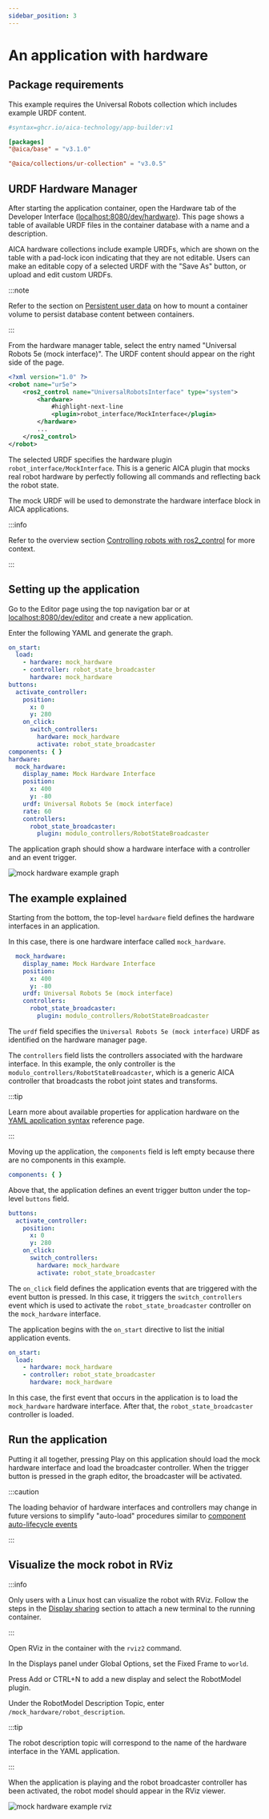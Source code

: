```yaml
---
sidebar_position: 3
---
```


# An application with hardware

## Package requirements

This example requires the Universal Robots collection which includes example URDF content.

```toml title="aica-package.toml"
#syntax=ghcr.io/aica-technology/app-builder:v1

[packages]
"@aica/base" = "v3.1.0"

"@aica/collections/ur-collection" = "v3.0.5"
```

## URDF Hardware Manager

After starting the application container, open the Hardware tab of the Developer
Interface ([localhost:8080/dev/hardware](http://localhost:8080/dev/hardware)). This page shows a table of available URDF
files in the container database with a name and a description.

AICA hardware collections include example URDFs, which are shown on the table with a pad-lock icon indicating that they
are not editable. Users can make an editable copy of a selected URDF with the "Save As" button, or upload and edit
custom URDFs.

:::note

Refer to the section on [Persistent user data](../04-run.md#persistent-user-data) on how to mount a container volume to
persist database content between containers.

:::

From the hardware manager table, select the entry named "Universal Robots 5e (mock interface)". The URDF content should
appear on the right side of the page.

```xml title="Universal Robots 5e (mock interface)"
<?xml version="1.0" ?>
<robot name="ur5e">
    <ros2_control name="UniversalRobotsInterface" type="system">
        <hardware>
            #highlight-next-line
            <plugin>robot_interface/MockInterface</plugin>
        </hardware>
        ...
    </ros2_control>
</robot>
```

The selected URDF specifies the hardware plugin `robot_interface/MockInterface`. This is a generic AICA plugin that
mocks real robot hardware by perfectly following all commands and reflecting back the robot state.

The mock URDF will be used to demonstrate the hardware interface block in AICA applications.

:::info

Refer to the overview section [Controlling robots with ros2_control](../../concepts/03-ros-concepts/04-control.md) for
more context.

:::

## Setting up the application

Go to the Editor page using the top navigation bar or at [localhost:8080/dev/editor](http://localhost:8080/dev/editor)
and create a new application.

Enter the following YAML and generate the graph.

```yaml
on_start:
  load:
    - hardware: mock_hardware
    - controller: robot_state_broadcaster
      hardware: mock_hardware
buttons:
  activate_controller:
    position:
      x: 0
      y: 280
    on_click:
      switch_controllers:
        hardware: mock_hardware
        activate: robot_state_broadcaster
components: { }
hardware:
  mock_hardware:
    display_name: Mock Hardware Interface
    position:
      x: 400
      y: -80
    urdf: Universal Robots 5e (mock interface)
    rate: 60
    controllers:
      robot_state_broadcaster:
        plugin: modulo_controllers/RobotStateBroadcaster
```

The application graph should show a hardware interface with a controller and an event trigger.

![mock hardware example graph](./assets/mock-hardware-example-graph.png)

## The example explained

Starting from the bottom, the top-level `hardware` field defines the hardware interfaces in an application.

In this case, there is one hardware interface called `mock_hardware`.

```yaml
  mock_hardware:
    display_name: Mock Hardware Interface
    position:
      x: 400
      y: -80
    urdf: Universal Robots 5e (mock interface)
    controllers:
      robot_state_broadcaster:
        plugin: modulo_controllers/RobotStateBroadcaster
```

The `urdf` field specifies the `Universal Robots 5e (mock interface)` URDF as identified on the hardware manager page.

The `controllers` field lists the controllers associated with the hardware interface. In this example, the only
controller is the `modulo_controllers/RobotStateBroadcaster`, which is a generic AICA controller that broadcasts the
robot joint states and transforms.

:::tip

Learn more about available properties for application hardware on
the [YAML application syntax](../../reference/02-yaml-syntax.md) reference page.

:::

Moving up the application, the `components` field is left empty because there are no components in this example.

```yaml
components: { }
```

Above that, the application defines an event trigger button under the top-level `buttons` field.

```yaml
buttons:
  activate_controller:
    position:
      x: 0
      y: 280
    on_click:
      switch_controllers:
        hardware: mock_hardware
        activate: robot_state_broadcaster
```

The `on_click` field defines the application events that are triggered with the event button is pressed. In this case,
it triggers the `switch_controllers` event which is used to activate the `robot_state_broadcaster` controller on the
`mock_hardware` interface.

The application begins with the `on_start` directive to list the initial application events.

```yaml
on_start:
  load:
    - hardware: mock_hardware
    - controller: robot_state_broadcaster
      hardware: mock_hardware
```

In this case, the first event that occurs in the application is to load the `mock_hardware` hardware interface.
After that, the `robot_state_broadcaster` controller is loaded.

## Run the application

Putting it all together, pressing Play on this application should load the mock hardware interface and load the
broadcaster controller. When the trigger button is pressed in the graph editor, the broadcaster will be activated.

:::caution

The loading behavior of hardware interfaces and controllers may change in future versions to simplify "auto-load"
procedures similar
to [component auto-lifecycle events](../../concepts/05-building-blocks/03-components.md#auto-lifecycle-events)

:::

## Visualize the mock robot in RViz

:::info

Only users with a Linux host can visualize the robot with RViz. Follow the steps in
the [Display sharing](../04-run.md#display-sharing) section to attach a new terminal to the running container.

:::

Open RViz in the container with the `rviz2` command.

In the Displays panel under Global Options, set the Fixed Frame to `world`.

Press Add or CTRL+N to add a new display and select the RobotModel plugin.

Under the RobotModel Description Topic, enter `/mock_hardware/robot_description`.

:::tip

The robot description topic will correspond to the name of the hardware interface in the YAML application.

:::

When the application is playing and the robot broadcaster controller has been activated, the robot model should appear
in the RViz viewer.

![mock hardware example rviz](./assets/mock-hardware-example-rviz.png)

<!-- TODO
The next example will add another controller to the mock hardware to move the robot based on a component output.
-->
